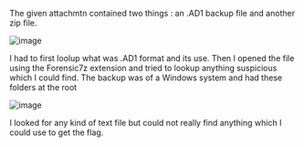 The given attachmtn contained two things : an .AD1 backup file and another zip file.


![image](https://github.com/CoderZonora/Cryptonite/assets/140229408/122429d3-f694-4ccf-9a8d-dd97d289eb0c)


I had to first loolup what was .AD1 format and its use.
Then I opened the file using the Forensic7z extension and tried to lookup anything suspicious which I could find. The backup was of a Windows system and had these folders at the root



![image](https://github.com/CoderZonora/Cryptonite/assets/140229408/4eeb0c82-cfb5-4b68-81c5-b57e994e77ef)


I looked for any kind of text file but could not really find anything which I could use to get the flag. 
